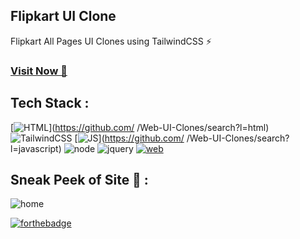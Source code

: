 ## Flipkart UI Clone

Flipkart All Pages UI Clones using TailwindCSS ⚡

### <a href="" target="_blank">**Visit Now 🚀**</a>

## Tech Stack :

[![HTML](https://img.shields.io/badge/html5%20-%23E34F26.svg?&style=for-the-badge&logo=html5&logoColor=white)](https://github.com/ /Web-UI-Clones/search?l=html)
![TailwindCSS](https://img.shields.io/badge/Tailwind_CSS-38B2AC?style=for-the-badge&logo=tailwind-css&logoColor=white)
[![JS](https://img.shields.io/badge/javascript%20-%23323330.svg?&style=for-the-badge&logo=javascript&logoColor=%23F7DF1E)](https://github.com/ /Web-UI-Clones/search?l=javascript)
![node](https://img.shields.io/badge/Node.js-43853D?style=for-the-badge&logo=node.js&logoColor=white)
![jquery](https://img.shields.io/badge/jquery-%230769AD.svg?style=for-the-badge&logo=jquery&logoColor=white)
[![web](https://img.shields.io/badge/Netlify-00C7B7?style=for-the-badge&logo=netlify&logoColor=white)](https://instagramwebui.netlify.app)

## Sneak Peek of Site 🙈 :

![home](https://user-images.githubusercontent.com/64949957/136542646-b883165d-fed0-4f4f-b031-ceba3db4e8ae.PNG)

[![forthebadge](https://forthebadge.com/images/badges/built-with-love.svg)](https://forthebadge.com)
